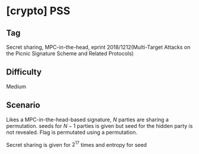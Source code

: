 # [crypto] PSS

## Tag

Secret sharing, MPC-in-the-head, eprint 2018/1212(Multi-Target Attacks on the Picnic Signature Scheme and Related Protocols)

## Difficulty

Medium

## Scenario

Likes a MPC-in-the-head-based signature, $N$ parties are sharing a permutation. seeds for $N-1$ parties is given but seed for the hidden party is not revealed. Flag is permutated using a permutation.

Secret sharing is given for $2^{17}$ times and entropy for seed